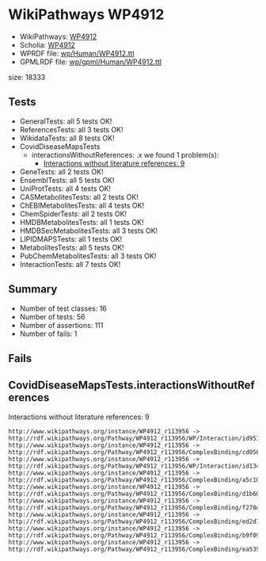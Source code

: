 # WikiPathways WP4912

* WikiPathways: [WP4912](https://identifiers.org/wikipathways:WP4912)
* Scholia: [WP4912](https://scholia.toolforge.org/wikipathways/WP4912)
* WPRDF file: [wp/Human/WP4912.ttl](../wp/Human/WP4912.ttl)
* GPMLRDF file: [wp/gpml/Human/WP4912.ttl](../wp/gpml/Human/WP4912.ttl)

size: 18333
## Tests
* GeneralTests: all 5 tests OK!
* ReferencesTests: all 3 tests OK!
* WikidataTests: all 8 tests OK!
* CovidDiseaseMapsTests
    * interactionsWithoutReferences: .x we found 1 problem(s):
        * [Interactions without literature references: 9](#2e295937)
* GeneTests: all 2 tests OK!
* EnsemblTests: all 5 tests OK!
* UniProtTests: all 4 tests OK!
* CASMetabolitesTests: all 2 tests OK!
* ChEBIMetabolitesTests: all 4 tests OK!
* ChemSpiderTests: all 2 tests OK!
* HMDBMetabolitesTests: all 1 tests OK!
* HMDBSecMetabolitesTests: all 3 tests OK!
* LIPIDMAPSTests: all 1 tests OK!
* MetabolitesTests: all 5 tests OK!
* PubChemMetabolitesTests: all 3 tests OK!
* InteractionTests: all 7 tests OK!


## Summary

* Number of test classes: 16
* Number of tests: 56
* Number of assertions: 111
* Number of fails: 1

## Fails

<a name="2e295937" />

## CovidDiseaseMapsTests.interactionsWithoutReferences

Interactions without literature references: 9
```
http://www.wikipathways.org/instance/WP4912_r113956 -> http://rdf.wikipathways.org/Pathway/WP4912_r113956/WP/Interaction/id95166c5e
http://www.wikipathways.org/instance/WP4912_r113956 -> http://rdf.wikipathways.org/Pathway/WP4912_r113956/ComplexBinding/cd056
http://www.wikipathways.org/instance/WP4912_r113956 -> http://rdf.wikipathways.org/Pathway/WP4912_r113956/WP/Interaction/id134a11f0
http://www.wikipathways.org/instance/WP4912_r113956 -> http://rdf.wikipathways.org/Pathway/WP4912_r113956/ComplexBinding/a5c10
http://www.wikipathways.org/instance/WP4912_r113956 -> http://rdf.wikipathways.org/Pathway/WP4912_r113956/ComplexBinding/d1b60
http://www.wikipathways.org/instance/WP4912_r113956 -> http://rdf.wikipathways.org/Pathway/WP4912_r113956/ComplexBinding/f278d
http://www.wikipathways.org/instance/WP4912_r113956 -> http://rdf.wikipathways.org/Pathway/WP4912_r113956/ComplexBinding/ed2d7
http://www.wikipathways.org/instance/WP4912_r113956 -> http://rdf.wikipathways.org/Pathway/WP4912_r113956/ComplexBinding/b9f09
http://www.wikipathways.org/instance/WP4912_r113956 -> http://rdf.wikipathways.org/Pathway/WP4912_r113956/ComplexBinding/ea539

```
